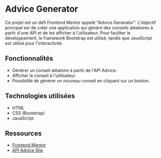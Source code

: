 # Advice Generator

Ce projet est un défi Frontend Mentor appelé "Advice Generator". L'objectif principal est de créer une application qui génère des conseils aléatoires à partir d'une API et de les afficher à l'utilisateur. Pour faciliter le développement, le framework Bootstrap est utilisé, tandis que JavaScript est utilisé pour l'interactivité.

## Fonctionnalités

- Générer un conseil aléatoire à partir de l'API Advice.
- Afficher le conseil à l'utilisateur.
- Possibilité de générer un nouveau conseil en cliquant sur un bouton.

## Technologies utilisées

- HTML
- CSS (Bootstrap)
- JavaScript

## Ressources

- [Frontend Mentor](https://www.frontendmentor.io/challenges)
- [API Advice Slip](https://api.adviceslip.com/)
